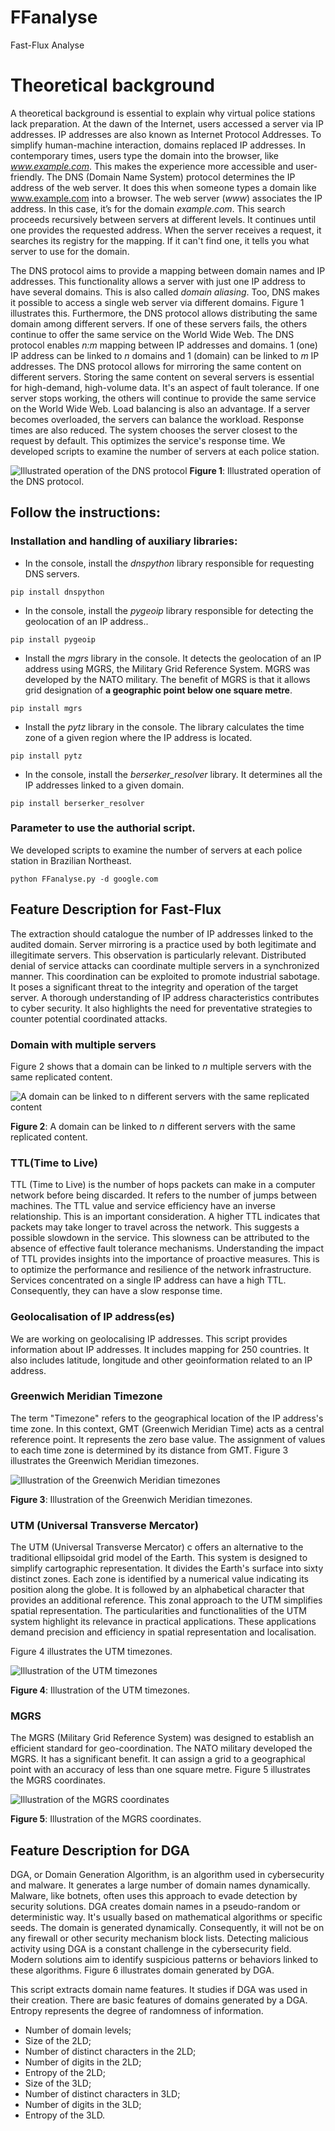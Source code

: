 # FFanalyse
Fast-Flux Analyse

# Theoretical background 

A theoretical background is essential to explain why virtual police stations lack preparation. At the dawn of the Internet, users accessed a server via IP addresses. IP addresses are also known as Internet Protocol Addresses.
To simplify human-machine interaction, domains replaced IP addresses. In contemporary times, users type the domain into the browser, like _www.example.com_. This makes the experience more accessible and user-friendly.
The DNS (Domain Name System) protocol determines the IP address of the web server. It does this when someone types a domain like www.example.com into a browser. The web server (_www_) associates the IP address. In this case, it’s for the domain _example.com_.
This search proceeds recursively between servers at different levels. It continues until one provides the requested address. When the server receives a request, it searches its registry for the mapping. If it can't find one, it tells you what server to use for the domain.

The DNS protocol aims to provide a mapping between domain names and IP addresses. This functionality allows a server with just one IP address to have several domains. This is also called _domain aliasing_. Too, DNS makes it possible to access a single web server via different domains. 
Figure 1 illustrates this. 
Furthermore, the DNS protocol allows distributing the same domain among different servers.
If one of these servers fails, the others continue to offer the same service on the World Wide Web. The DNS protocol enables _n:m_ mapping between IP addresses and domains. 1 (one) IP address can be linked to _n_ domains and 1 (domain) can be linked to _m_ IP addresses. The DNS protocol allows for mirroring the same content on different servers. Storing the same content on several servers is essential for high-demand, high-volume data. It's an aspect of fault tolerance. 
If one server stops working, the others will continue to provide the same service on the World Wide Web. Load balancing is also an advantage. If a server becomes overloaded, the servers can balance the workload. Response times are also reduced. The system chooses the server closest to the request by default. This optimizes the service's response time.
We developed scripts to examine the number of servers at each police station.

![Illustrated operation of the DNS protocol](https://github.com/0jcs0/faulttolerancescripts/blob/main/Images/1.png)
**Figure 1**: Illustrated operation of the DNS protocol. 

## Follow the instructions:
### Installation and handling of auxiliary libraries:

-	In the console, install the _dnspython_ library responsible for requesting DNS servers.
```  
pip install dnspython
```

-	In the console, install the _pygeoip_ library responsible for detecting the geolocation of an IP address..
```  
pip install pygeoip
```

-	Install the _mgrs_ library in the console. It detects the geolocation of an IP address using MGRS, the Military Grid Reference System. MGRS was developed by the NATO military. The benefit of MGRS is that it allows grid designation of **a geographic point below one square metre**.
```  
pip install mgrs
```

-	Install the _pytz_ library in the console. The library calculates the time zone of a given region where the IP address is located.
```  
pip install pytz
```

-	In the console, install the _berserker_resolver_ library. It determines all the IP addresses linked to a given domain.
```  
pip install berserker_resolver
```

### Parameter to use the authorial script.

We developed scripts to examine the number of servers at each police station in Brazilian Northeast. 

```
python FFanalyse.py -d google.com 
```

## Feature Description for Fast-Flux

The extraction should catalogue the number of IP addresses linked to the audited domain. Server mirroring is a practice used by both legitimate and illegitimate servers. This observation is particularly relevant. Distributed denial of service attacks can coordinate multiple servers in a synchronized manner. This coordination can be exploited to promote industrial sabotage. It poses a significant threat to the integrity and operation of the target server. A thorough understanding of IP address characteristics contributes to cyber security. It also highlights the need for preventative strategies to counter potential coordinated attacks.

### Domain with multiple servers

Figure 2 shows that a domain can be linked to _n_ multiple servers with the same replicated content. 

![A domain can be linked to _n_ different servers with the same replicated content](https://github.com/0jcs0/faulttolerancescripts/blob/main/Images/2.png)

</center>

**Figure 2**: A domain can be linked to _n_ different servers with the same replicated content. 

### TTL(Time to Live)

TTL (Time to Live) is the number of hops packets can make in a computer network before being discarded. It refers to the number of jumps between machines. The TTL value and service efficiency have an inverse relationship. This is an important consideration. A higher TTL indicates that packets may take longer to travel across the network. This suggests a possible slowdown in the service. This slowness can be attributed to the absence of effective fault tolerance mechanisms. Understanding the impact of TTL provides insights into the importance of proactive measures. This is to optimize the performance and resilience of the network infrastructure. Services concentrated on a single IP address can have a high TTL. Consequently, they can have a slow response time.

### Geolocalisation of IP address(es)

We are working on geolocalising IP addresses. This script provides information about IP addresses. It includes mapping for 250 countries. It also includes latitude, longitude and other geoinformation related to an IP address.

### Greenwich Meridian Timezone

The term "Timezone" refers to the geographical location of the IP address's time zone. In this context, GMT (Greenwich Meridian Time)  acts as a central reference point. It represents the zero base value. The assignment of values to each time zone is determined by its distance from GMT.
Figure 3 illustrates the Greenwich Meridian timezones. 

![Illustration of the Greenwich Meridian timezones](https://github.com/0jcs0/faulttolerancescripts/blob/main/Images/3.png)

</center>

**Figure 3**: Illustration of the Greenwich Meridian timezones.

### UTM (Universal Transverse Mercator)

The UTM (Universal Transverse Mercator) c offers an alternative to the traditional ellipsoidal grid model of the Earth. This system is designed to simplify cartographic representation. It divides the Earth's surface into sixty distinct zones. Each zone is identified by a numerical value indicating its position along the globe. It is followed by an alphabetical character that provides an additional reference. This zonal approach to the UTM simplifies spatial representation. The particularities and functionalities of the UTM system highlight its relevance in practical applications. These applications demand precision and efficiency in spatial representation and localisation.

Figure 4 illustrates the UTM timezones. 

![Illustration of the UTM timezones](https://github.com/0jcs0/faulttolerancescripts/blob/main/Images/4.png)

</center>

**Figure 4**: Illustration of the UTM timezones.

### MGRS

The MGRS (Military Grid Reference System) was designed to establish an efficient standard for geo-coordination. The NATO military developed the MGRS. It has a significant benefit. It can assign a grid to a geographical point with an accuracy of less than one square metre.
Figure 5 illustrates the MGRS coordinates. 

![Illustration of the MGRS coordinates](https://github.com/0jcs0/faulttolerancescripts/blob/main/Images/5.png)

</center>

**Figure 5**: Illustration of the MGRS coordinates.


## Feature Description for DGA

DGA, or Domain Generation Algorithm, is an algorithm used in cybersecurity and malware. It generates a large number of domain names dynamically. Malware, like botnets, often uses this approach to evade detection by security solutions. DGA creates domain names in a pseudo-random or deterministic way. It's usually based on mathematical algorithms or specific seeds. The domain is generated dynamically. Consequently, it will not be on any firewall or other security mechanism block lists.
Detecting malicious activity using DGA is a constant challenge in the cybersecurity field. Modern solutions aim to identify suspicious patterns or behaviors linked to these algorithms. 
Figure 6 illustrates domain generated by DGA. 


This script extracts domain name features. It studies if DGA was used in their creation.
There are basic features of domains generated by a DGA.
Entropy represents the degree of randomness of information.

-	Number of domain levels;
- Size of the 2LD;
- Number of distinct characters in the 2LD;
- Number of digits in the 2LD;
- Entropy of the 2LD;
- Size of the 3LD;
- Number of distinct characters in 3LD;
- Number of digits in the 3LD;
- Entropy of the 3LD.

